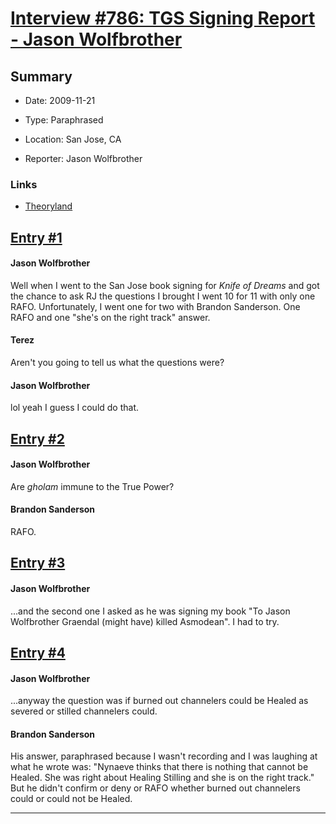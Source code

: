 # [Interview #786: TGS Signing Report - Jason Wolfbrother](https://www.theoryland.com/intvmain.php?i=786)

## Summary

- Date: 2009-11-21

- Type: Paraphrased

- Location: San Jose, CA

- Reporter: Jason Wolfbrother

### Links

- [Theoryland](http://www.theoryland.com/vbulletin/showthread.php?p=77653#poststop)


## [Entry #1](https://www.theoryland.com/intvmain.php?i=786#1)

#### Jason Wolfbrother

Well when I went to the San Jose book signing for
*Knife of Dreams*
and got the chance to ask RJ the questions I brought I went 10 for 11 with only one RAFO. Unfortunately, I went one for two with Brandon Sanderson. One RAFO and one "she's on the right track" answer.

#### Terez

Aren't you going to tell us what the questions were?

#### Jason Wolfbrother

lol yeah I guess I could do that.

## [Entry #2](https://www.theoryland.com/intvmain.php?i=786#2)

#### Jason Wolfbrother

Are
*gholam*
immune to the True Power?

#### Brandon Sanderson

RAFO.

## [Entry #3](https://www.theoryland.com/intvmain.php?i=786#3)

#### Jason Wolfbrother

...and the second one I asked as he was signing my book "To Jason Wolfbrother Graendal (might have) killed Asmodean". I had to try.

## [Entry #4](https://www.theoryland.com/intvmain.php?i=786#4)

#### Jason Wolfbrother

...anyway the question was if burned out channelers could be Healed as severed or stilled channelers could.

#### Brandon Sanderson

His answer, paraphrased because I wasn't recording and I was laughing at what he wrote was: "Nynaeve thinks that there is nothing that cannot be Healed. She was right about Healing Stilling and she is on the right track." But he didn't confirm or deny or RAFO whether burned out channelers could or could not be Healed.


---

